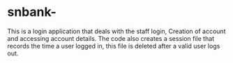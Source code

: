 # snbank-
 This is a login application that deals with the staff login, 
Creation of account and accessing account details. The code also creates a session file that records the time a user logged in, this file is deleted after a valid user logs out. 
